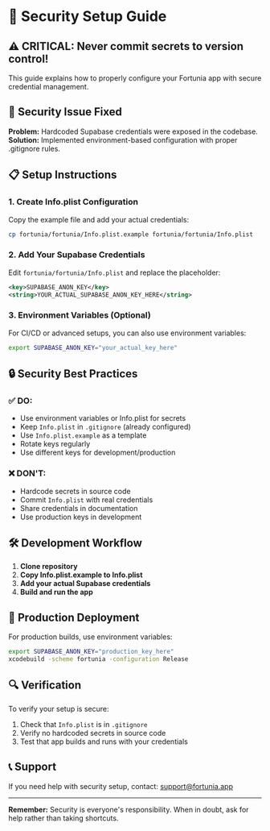 # 🔐 Security Setup Guide

## ⚠️ CRITICAL: Never commit secrets to version control!

This guide explains how to properly configure your Fortunia app with secure credential management.

## 🚨 Security Issue Fixed

**Problem:** Hardcoded Supabase credentials were exposed in the codebase.  
**Solution:** Implemented environment-based configuration with proper .gitignore rules.

## 📋 Setup Instructions

### 1. Create Info.plist Configuration

Copy the example file and add your actual credentials:

```bash
cp fortunia/fortunia/Info.plist.example fortunia/fortunia/Info.plist
```

### 2. Add Your Supabase Credentials

Edit `fortunia/fortunia/Info.plist` and replace the placeholder:

```xml
<key>SUPABASE_ANON_KEY</key>
<string>YOUR_ACTUAL_SUPABASE_ANON_KEY_HERE</string>
```

### 3. Environment Variables (Optional)

For CI/CD or advanced setups, you can also use environment variables:

```bash
export SUPABASE_ANON_KEY="your_actual_key_here"
```

## 🔒 Security Best Practices

### ✅ DO:
- Use environment variables or Info.plist for secrets
- Keep `Info.plist` in `.gitignore` (already configured)
- Use `Info.plist.example` as a template
- Rotate keys regularly
- Use different keys for development/production

### ❌ DON'T:
- Hardcode secrets in source code
- Commit `Info.plist` with real credentials
- Share credentials in documentation
- Use production keys in development

## 🛠️ Development Workflow

1. **Clone repository**
2. **Copy Info.plist.example to Info.plist**
3. **Add your actual Supabase credentials**
4. **Build and run the app**

## 🚀 Production Deployment

For production builds, use environment variables:

```bash
export SUPABASE_ANON_KEY="production_key_here"
xcodebuild -scheme fortunia -configuration Release
```

## 🔍 Verification

To verify your setup is secure:

1. Check that `Info.plist` is in `.gitignore`
2. Verify no hardcoded secrets in source code
3. Test that app builds and runs with your credentials

## 📞 Support

If you need help with security setup, contact: support@fortunia.app

---

**Remember:** Security is everyone's responsibility. When in doubt, ask for help rather than taking shortcuts.
